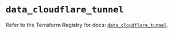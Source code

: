 # `data_cloudflare_tunnel`

Refer to the Terraform Registry for docs: [`data_cloudflare_tunnel`](https://registry.terraform.io/providers/cloudflare/cloudflare/4.49.1/docs/data-sources/tunnel).
